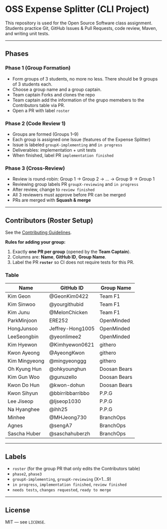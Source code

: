 # OSS Expense Splitter (CLI Project)

This repository is used for the Open Source Software class assignment. Students practice Git, GitHub Issues & Pull Requests, code review, Maven, and writing unit tests.

---

## Phases

### Phase 1 (Group Formation)
- Form groups of 3 students, no more no less. There should be 9 groups of 3 students each.
- Choose a group name and a group captain.
- Team captain Forks and clones the repo
- Team captain add the information of the grupo memebers to the  Contributors table via PR.
- Open a PR with label `roster`

### Phase 2 (Code Review 1)
- Groups are formed (Groups 1–9)
- Each group is assigned one Issue (features of the Expense Splitter)
- Issue is labeled `groupX-implementing` and `in progress`
- Deliverables: implementation + unit tests
- When finished, label PR `implementation finished`

### Phase 3 (Cross-Review)
- Review is round-robin: Group 1 → Group 2 → … → Group 9 → Group 1
- Reviewing group labels PR `groupX-reviewing` and `in progress`
- After review, change to `review finished`
- All 3 reviewers must approve before PR can be merged
- PRs are merged with **Squash & merge**

---


## Contributors (Roster Setup)

See the [Contributing Guidelines](/CONTRIBUTING.md).

**Rules for adding your group:**
1) Exactly **one PR per group** (opened by the **Team Captain**).  
2) Columns are: **Name**, **GitHub ID**, **Group Name**.  
3) Label the PR **`roster`** so CI does not require tests for this PR.

### Table
Name | GitHub ID | Group Name |
------|-----------|------------|
 Kim Geon     | @GeonKim0422 | Team F1 |
 Kim Sinwoo     | @yourgithubid | Team F1 |
 Kim Junu     | @MelonChicken | Team F1 |
  ParkMinjoon     | ERE252 | OpenMinded |
 HongJunsoo     | Jeffrey-Hong1005 |  OpenMinded |
 LeeSeongbin     | @yeonlimee2 |  OpenMinded |
  Kim Hyewon     | @Kimhyewon0621 | githero |
 Kwon Ayeong     | @AyeongKwon | githero |
 Kim Mingyeong     | @mingyeonggg | githero |
 Oh Kyung Hun  | @ohkyounghun  | Doosan Bears |
 Kim Gun Woo   | @gunuzello    | Doosan Bears |
 Kwon Do Hun   | @kwon-dohun   | Doosan Bears |
 Kwon Sihyun | @bbirribbarribbo | P.P.G |
 Lee Jiseop  | @ljseop1030 | P.P.G |
 Na Hyanghee | @ihh25 | P.P.G |
 Minhee     | @MHJeong730 | BranchOps |
 Agnes      | @sengA7 | BranchOps |
 Sascha Huber     | @saschahuberzh | BranchOps |

---

## Labels
- `roster` (for the group PR that only edits the Contributors table)
- `phase2`, `phase3`
- `groupX-implementing`, `groupX-reviewing` (X=1…9)
- `in progress`, `implementation finished`, `review finished`
- `needs tests`, `changes requested`, `ready to merge`

---

## License
MIT — see `LICENSE`.

